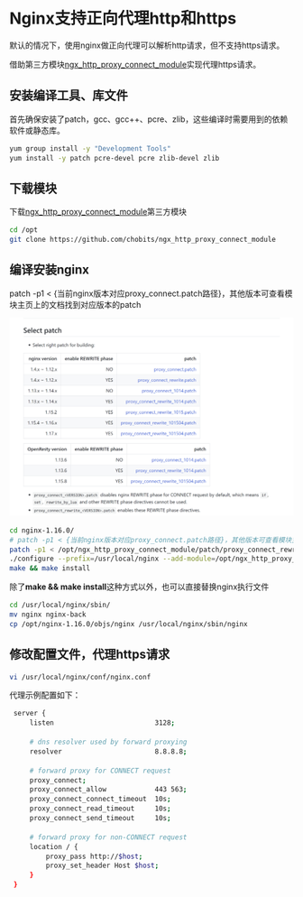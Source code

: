 # Nginx支持正向代理http和https

默认的情况下，使用nginx做正向代理可以解析http请求，但不支持https请求。

借助第三方模块[ngx_http_proxy_connect_module](https://github.com/chobits/ngx_http_proxy_connect_module)实现代理https请求。

## 安装编译工具、库文件

首先确保安装了patch，gcc、gcc++、pcre、zlib，这些编译时需要用到的依赖软件或静态库。

``` bash
yum group install -y "Development Tools"
yum install -y patch pcre-devel pcre zlib-devel zlib
```

## 下载模块

下载[ngx_http_proxy_connect_module](https://github.com/chobits/ngx_http_proxy_connect_module)第三方模块

``` bash
cd /opt
git clone https://github.com/chobits/ngx_http_proxy_connect_module
```

## 编译安装nginx

patch -p1 < {当前nginx版本对应proxy_connect.patch路径}，其他版本可查看模块主页上的文档找到对应版本的patch

![example](../../IMG/nginx/002.png)

``` bash
cd nginx-1.16.0/
# patch -p1 < {当前nginx版本对应proxy_connect.patch路径}，其他版本可查看模块主页上的文档找到对应版本的patch
patch -p1 < /opt/ngx_http_proxy_connect_module/patch/proxy_connect_rewrite_101504.patch
./configure --prefix=/usr/local/nginx --add-module=/opt/ngx_http_proxy_connect_module
make && make install
```

除了**make && make install**这种方式以外，也可以直接替换nginx执行文件

``` bash
cd /usr/local/nginx/sbin/
mv nginx nginx-back
cp /opt/nginx-1.16.0/objs/nginx /usr/local/nginx/sbin/nginx
```

## 修改配置文件，代理https请求

``` bash
vi /usr/local/nginx/conf/nginx.conf
```

代理示例配置如下：

``` bash
 server {
     listen                         3128;

     # dns resolver used by forward proxying
     resolver                       8.8.8.8;

     # forward proxy for CONNECT request
     proxy_connect;
     proxy_connect_allow            443 563;
     proxy_connect_connect_timeout  10s;
     proxy_connect_read_timeout     10s;
     proxy_connect_send_timeout     10s;

     # forward proxy for non-CONNECT request
     location / {
         proxy_pass http://$host;
         proxy_set_header Host $host;
     }
 }
```
